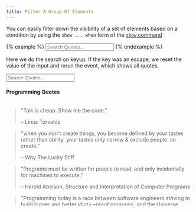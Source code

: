 ```yaml
---
title: Filter A Group Of Elements
---
```


You can easily filter down the visibility of a set of elements based on a condition by using the `show ... when` form
of the [`show` command](/commands/show)

{% example %}
<input type="text" placeholder="Search Quotes..."
       _="on keyup
           if the event's key is 'Escape'
             set my value to ''
             trigger keyup
           else
            show <blockquote/> in #quotes when its textContent contains my value">
{% endexample %}

Here we do the search on keyup.  If the key was an escape, we reset the value of the input and rerun the event,
which shows all quotes.

<input type="text" placeholder="Search Quotes..."
       _="on keyup
           if the event's key is 'Escape'
             set my value to ''
             trigger keyup
           else
            show <blockquote/> in #quotes when its textContent contains my value">


#### Programming Quotes
<div id="quotes" class="box" style="height: 20em; overflow: scroll;">

> "Talk is cheap. Show me the code."
>
> &#8211; Linus Torvalds

> "when you don't create things, you become defined by your tastes rather than ability. your tastes only narrow & exclude people. so create."
>
> &#8211; Why The Lucky Stiff

> "Programs must be written for people to read, and only incidentally for machines to execute."
>
> &#8211; Harold Abelson, Structure and Interpretation of Computer Programs

> "Programming today is a race between software engineers striving to build bigger and better idiot>
> &#8211;proof programs, and the Universe trying to produce bigger and better idiots. So far, the Universe is winning."
>
> &#8211; Rick Cook, The Wizardry Compiled

> "Always code as if the guy who ends up maintaining your code will be a violent psychopath who knows where you live"
>
> &#8211; John Woods

> "The best programs are written so that computing machines can perform them quickly and so that human beings can understand them clearly. A programmer is ideally an essayist who works with traditional aesthetic and literary forms as well as mathematical concepts, to communicate the way that an algorithm works and to convince a reader that the results will be correct."
>
> &#8211; Donald E. Knuth, Selected Papers on Computer Science

> "I'm not a great programmer; I'm just a good programmer with great habits."
>
> &#8211; Kent Beck

> "Give a man a program, frustrate him for a day.
      Teach a man to program, frustrate him for a lifetime."
>
> &#8211; Muhammad Waseem

> "Truth can only be found in one place: the code."
>
> &#8211; Robert C. Martin, Clean Code: A Handbook of Agile Software Craftsmanship

> "That's the thing about people who think they hate computers. What they really hate is lousy programmers."
>
> &#8211; Larry Niven

> "A language that doesn't affect the way you think about programming is not worth knowing."
>
> &#8211; Alan J. Perlis

> "The most disastrous thing that you can ever learn is your first programming language."
>
> &#8211; Alan Kay

> "Objectoriented programming offers a sustainable way to write spaghetti code. It lets you accrete programs as a series of patches."
>
> &#8211; Paul Graham, Hackers & Painters: Big Ideas from the Computer Age

> "Everyone knows that debugging is twice as hard as writing a program in the first place. So if you're as clever as you can be when you write it, how will you ever debug it?"
>
> &#8211; Brian Kernighan

</div>
